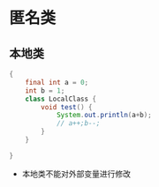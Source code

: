# 匿名类

## 本地类

```java
{
    final int a = 0;
    int b = 1;
    class LocalClass {
        void test() {
            System.out.println(a+b);
            // a++;b--;
        }
    }

}
```

* 本地类不能对外部变量进行修改